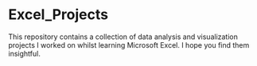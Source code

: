 # Excel_Projects
This repository contains a collection of data analysis and visualization projects I worked on whilst learning Microsoft Excel. I hope you find them insightful.
